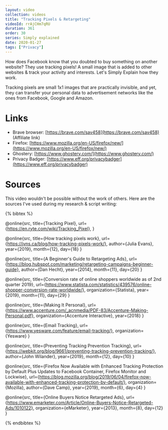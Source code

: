 ```yaml
---
layout: video
collection: videos
title: "Tracking Pixels & Retargeting"
videoId: rrAjCHm7qRU
duration: 361
order: 30
series: Simply explained
date: 2020-01-27
tags: ["Privacy"]
---
```


How does Facebook know that you doubted to buy something on another website? They use tracking pixels! A small image that is added to other websites & track your activity and interests. Let's Simply Explain how they work.

Tracking pixels are small 1x1 images that are practically invisible, and yet, they can transfer your personal data to advertisement networks like the ones from Facebook, Google and Amazon.

<!--more-->


# Links

* Brave browser: [https://brave.com/sav458](https://brave.com/sav458) (Affiliate link)
* Firefox: [https://www.mozilla.org/en-US/firefox/new/](https://www.mozilla.org/en-US/firefox/new/)
* Ghostery: [https://www.ghostery.com/](https://www.ghostery.com/)
* Privacy Badger: [https://www.eff.org/privacybadger](https://www.eff.org/privacybadger)


# Sources

This video wouldn't be possible without the work of others. Here are the sources I've used during my research & script writing:

{% bibtex %}

@online{src,
    title={Tracking Pixel},
    url={https://en.ryte.com/wiki/Tracking_Pixel},
}

@online{src,
    title={How tracking pixels work},
    url={https://jvns.ca/blog/how-tracking-pixels-work/},
    author={Julia Evans},
    year={2019},
    month={12},
    day={18}
}

@online{src,
    title={A Beginner's Guide to Retargeting Ads},
    url={https://blog.hubspot.com/marketing/retargeting-campaigns-beginner-guide},
    author={Dan Hecht},
    year={2014},
    month={11},
    day={20}
}

@online{src,
    title={Conversion rate of online shoppers worldwide as of 2nd quarter 2019},
    url={https://www.statista.com/statistics/439576/online-shopper-conversion-rate-worldwide/},
    organization={Statista},
    year={2019},
    month={11},
    day={29}
}

@online{src,
    title={Making It Personal},
    url={https://www.accenture.com/_acnmedia/PDF-83/Accenture-Making-Personal.pdf},
    organization={Accenture Interactive},
    year={2018}
}

@online{src,
    title={Email Tracking},
    url={https://www.yesware.com/feature/email-tracking/},
    organization={Yesware}
}

@online{src,
    title={Preventing Tracking Prevention Tracking},
    url={https://webkit.org/blog/9661/preventing-tracking-prevention-tracking/},
    author={John Wilander},
    year={2019},
    month={12},
    day={10}
}

@online{src,
    title={Firefox Now Available with Enhanced Tracking Protection by Default Plus Updates to Facebook Container, Firefox Monitor and Lockwise},
    url={https://blog.mozilla.org/blog/2019/06/04/firefox-now-available-with-enhanced-tracking-protection-by-default/},
    organization={Mozilla},
    author={Dave Camp},
    year={2019},
    month={6},
    day={4}
}

@online{src,
    title={Online Buyers Notice Retargeted Ads},
    url={https://www.emarketer.com/Article/Online-Buyers-Notice-Retargeted-Ads/1010122},
    organization={eMarketer},
    year={2013},
    month={8},
    day={12}
}

{% endbibtex %}
